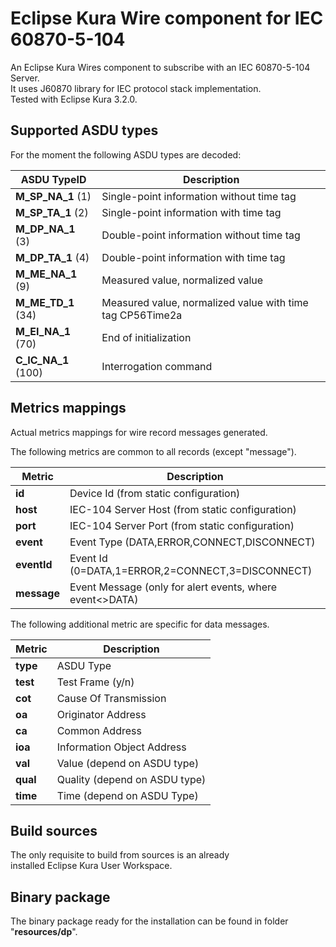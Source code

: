 # Eclipse Kura Wire component for IEC 60870-5-104
An Eclipse Kura Wires component to subscribe with an IEC 60870-5-104 Server.  
It uses J60870 library for IEC protocol stack implementation.  
Tested with Eclipse Kura 3.2.0.

## Supported ASDU types
For the moment the following ASDU types are decoded:  

ASDU TypeID         | Description
------------------- | ----------------------------------------------------------  
**M_SP_NA_1** (1)   | Single-point information without time tag  
**M_SP_TA_1** (2)   | Single-point information with time tag  
**M_DP_NA_1** (3)   | Double-point information without time tag  
**M_DP_TA_1** (4)   | Double-point information with time tag  
**M_ME_NA_1** (9)   | Measured value, normalized value  
**M_ME_TD_1** (34)  | Measured value, normalized value with time tag CP56Time2a  
**M_EI_NA_1** (70)  | End of initialization  
**C_IC_NA_1** (100) | Interrogation command  

## Metrics mappings
Actual metrics mappings for wire record messages generated.  

The following metrics are common to all records (except "message").

Metric      | Description
----------- | ----------------------------------------------------------  
**id**      | Device Id (from static configuration)
**host**    | IEC-104 Server Host (from static configuration)
**port**    | IEC-104 Server Port (from static configuration)
**event**   | Event Type (DATA,ERROR,CONNECT,DISCONNECT) 
**eventId** | Event Id (0=DATA,1=ERROR,2=CONNECT,3=DISCONNECT) 
**message** | Event Message (only for alert events, where event<>DATA)

The following additional metric are specific for data messages.

Metric      | Description
----------- | ----------------------------------------------------------  
**type**    | ASDU Type 
**test**    | Test Frame (y/n)
**cot**     | Cause Of Transmission
**oa**      | Originator Address
**ca**      | Common Address
**ioa**     | Information Object Address
**val**     | Value (depend on ASDU type)
**qual**    | Quality (depend on ASDU type)
**time**    | Time (depend on ASDU Type)


## Build sources
The only requisite to build from sources is an already  
installed Eclipse Kura User Workspace.  
 
 
## Binary package
The binary package ready for the installation can be
found in folder "**resources/dp**".
